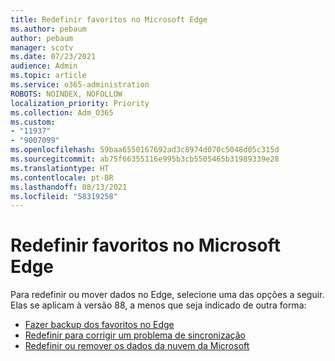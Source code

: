 ```yaml
---
title: Redefinir favoritos no Microsoft Edge
ms.author: pebaum
author: pebaum
manager: scotv
ms.date: 07/23/2021
audience: Admin
ms.topic: article
ms.service: o365-administration
ROBOTS: NOINDEX, NOFOLLOW
localization_priority: Priority
ms.collection: Adm_O365
ms.custom:
- "11937"
- "9007099"
ms.openlocfilehash: 59baa6550167692ad3c8974d070c5048d05c315d
ms.sourcegitcommit: ab75f66355116e995b3cb5505465b31989339e28
ms.translationtype: HT
ms.contentlocale: pt-BR
ms.lasthandoff: 08/13/2021
ms.locfileid: "58319258"
---
```

# <a name="reset-favorites-in-microsoft-edge"></a>Redefinir favoritos no Microsoft Edge

Para redefinir ou mover dados no Edge, selecione uma das opções a seguir. Elas se aplicam à versão 88, a menos que seja indicado de outra forma: 

- [Fazer backup dos favoritos no Edge](https://docs.microsoft.com/deployedge/edge-learnmore-reset-data-in-cloud#back-up-your-favorites)
- [Redefinir para corrigir um problema de sincronização](https://docs.microsoft.com/deployedge/edge-learnmore-reset-data-in-cloud#perform-a-reset-to-fix-a-synchronization-problem)
- [Redefinir ou remover os dados da nuvem da Microsoft](https://docs.microsoft.com/deployedge/edge-learnmore-reset-data-in-cloud#perform-a-reset-to-remove-your-data-from-microsofts-cloud)